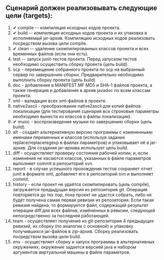 ## Cценарий должен реализовывать следующие цели (targets):

1. ✔ compile -- компиляция исходных кодов проекта.
2. ✔ build -- компиляция исходных кодов проекта и их упаковка в исполняемый jar-архив. Компиляцию исходных кодов реализовать посредством вызова цели compile.
3. ✔ clean -- удаление скомпилированных классов проекта и всех временных файлов (если они есть).
4. test -- запуск junit-тестов проекта. Перед запуском тестов необходимо осуществить сборку проекта (цель build).
5. scp - перемещение собранного проекта по scp на выбранный сервер по завершению сборки. Предварительно необходимо выполнить сборку проекта (цель build)
6. doc - добавление в MANIFEST.MF MD5 и SHA-1 файлов проекта, а также генерация и добавление в архив javadoc по всем классам проекта.
7. xml - валидация всех xml-файлов в проекте.
8. native2ascii - преобразование native2ascii для копий файлов локализации (для тестирования сценария все строковые параметры необходимо вынести из классов в файлы локализации).
9. ✔ music - воспроизведение музыки по завершению сборки (цель build).
10. alt - создаёт альтернативную версию программы с измененными именами переменных и классов (используя задание replace/replaceregexp в файлах параметров) и упаковывает её в jar-архив. Для создания jar-архива использует цель build.
11. diff - осуществляет проверку состояния рабочей копии, и, если изменения не касаются классов, указанных в файле параметров выполняет commit в репозиторий svn.
12. report - в случае успешного прохождения тестов сохраняет отчет junit в формате xml, добавляет его в репозиторий svn и выполняет commit.
13. history - если проект не удаётся скомпилировать (цель compile), загружается предыдущая версия из репозитория git. Операция повторяется до тех пор, пока проект не удастся собрать, либо не будет получена самая первая ревизия из репозитория. Если такая ревизия найдена, то формируется файл, содержащий результат операции diff для всех файлов, измёненных в ревизии, следующей непосредственно за последней работающей.
14. team - осуществляет получение из git-репозитория 4 предыдущих ревизий, их сборку (по аналогии с основной) и упаковку получившихся jar-файлов в zip-архив. Сборку реализовать посредством вызова цели build.
15. env - осуществляет сборку и запуск программы в альтернативных окружениях; окружение задается версией java и набором аргументов виртуальной машины в файле параметров.
